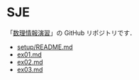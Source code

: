 # SJE

「[数理情報演習](https://www-tlab.math.ryukoku.ac.jp/wiki/?SJE/2025)」の GitHub リポジトリです．

- [setup/README.md](./setup/README.md)
- [ex01.md](./ex01.md)
- [ex02.md](./ex02.md)
- [ex03.md](./ex03.md)